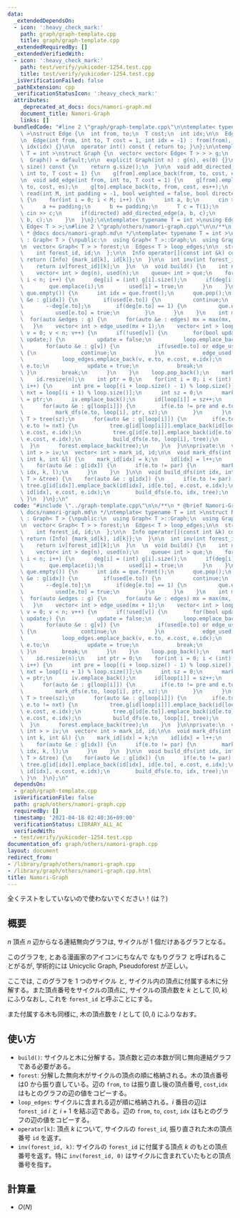 ```yaml
---
data:
  _extendedDependsOn:
  - icon: ':heavy_check_mark:'
    path: graph/graph-template.cpp
    title: graph/graph-template.cpp
  _extendedRequiredBy: []
  _extendedVerifiedWith:
  - icon: ':heavy_check_mark:'
    path: test/verify/yukicoder-1254.test.cpp
    title: test/verify/yukicoder-1254.test.cpp
  _isVerificationFailed: false
  _pathExtension: cpp
  _verificationStatusIcon: ':heavy_check_mark:'
  attributes:
    _deprecated_at_docs: docs/namori-graph.md
    document_title: Namori-Graph
    links: []
  bundledCode: "#line 2 \"graph/graph-template.cpp\"\n\ntemplate< typename T = int\
    \ >\nstruct Edge {\n  int from, to;\n  T cost;\n  int idx;\n\n  Edge() = default;\n\
    \n  Edge(int from, int to, T cost = 1, int idx = -1) : from(from), to(to), cost(cost),\
    \ idx(idx) {}\n\n  operator int() const { return to; }\n};\n\ntemplate< typename\
    \ T = int >\nstruct Graph {\n  vector< vector< Edge< T > > > g;\n  int es;\n\n\
    \  Graph() = default;\n\n  explicit Graph(int n) : g(n), es(0) {}\n\n  size_t\
    \ size() const {\n    return g.size();\n  }\n\n  void add_directed_edge(int from,\
    \ int to, T cost = 1) {\n    g[from].emplace_back(from, to, cost, es++);\n  }\n\
    \n  void add_edge(int from, int to, T cost = 1) {\n    g[from].emplace_back(from,\
    \ to, cost, es);\n    g[to].emplace_back(to, from, cost, es++);\n  }\n\n  void\
    \ read(int M, int padding = -1, bool weighted = false, bool directed = false)\
    \ {\n    for(int i = 0; i < M; i++) {\n      int a, b;\n      cin >> a >> b;\n\
    \      a += padding;\n      b += padding;\n      T c = T(1);\n      if(weighted)\
    \ cin >> c;\n      if(directed) add_directed_edge(a, b, c);\n      else add_edge(a,\
    \ b, c);\n    }\n  }\n};\n\ntemplate< typename T = int >\nusing Edges = vector<\
    \ Edge< T > >;\n#line 2 \"graph/others/namori-graph.cpp\"\n\n/**\n * @brief Namori-Graph\n\
    \ * @docs docs/namori-graph.md\n */\ntemplate< typename T = int >\nstruct NamoriGraph\
    \ : Graph< T > {\npublic:\n  using Graph< T >::Graph;\n  using Graph< T >::g;\n\
    \n  vector< Graph< T > > forest;\n  Edges< T > loop_edges;\n\n  struct Info {\n\
    \    int forest_id, id;\n  };\n\n  Info operator[](const int &k) const {\n   \
    \ return (Info) {mark_id[k], id[k]};\n  }\n\n  int inv(int forest_id, int k) {\n\
    \    return iv[forest_id][k];\n  }\n  \n  void build() {\n    int n = (int) g.size();\n\
    \    vector< int > deg(n), used(n);\n    queue< int > que;\n    for(int i = 0;\
    \ i < n; i++) {\n      deg[i] = (int) g[i].size();\n      if(deg[i] == 1) {\n\
    \        que.emplace(i);\n        used[i] = true;\n      }\n    }\n    while(not\
    \ que.empty()) {\n      int idx = que.front();\n      que.pop();\n      for(auto\
    \ &e : g[idx]) {\n        if(used[e.to]) {\n          continue;\n        }\n \
    \       --deg[e.to];\n        if(deg[e.to] == 1) {\n          que.emplace(e.to);\n\
    \          used[e.to] = true;\n        }\n      }\n    }\n    int mx = 0;\n  \
    \  for(auto &edges : g) {\n      for(auto &e : edges) mx = max(mx, e.idx);\n \
    \   }\n    vector< int > edge_used(mx + 1);\n    vector< int > loop;\n    for(int\
    \ v = 0; v < n; v++) {\n      if(!used[v]) {\n        for(bool update = true;\
    \ update;) {\n          update = false;\n          loop.emplace_back(v);\n   \
    \       for(auto &e : g[v]) {\n            if(used[e.to] or edge_used[e.idx])\
    \ {\n              continue;\n            }\n            edge_used[e.idx] = true;\n\
    \            loop_edges.emplace_back(v, e.to, e.cost, e.idx);\n            v =\
    \ e.to;\n            update = true;\n            break;\n          }\n       \
    \ }\n        break;\n      }\n    }\n    loop.pop_back();\n    mark_id.resize(n);\n\
    \    id.resize(n);\n    int ptr = 0;\n    for(int i = 0; i < (int) loop.size();\
    \ i++) {\n      int pre = loop[(i + loop.size() - 1) % loop.size()];\n      int\
    \ nxt = loop[(i + 1) % loop.size()];\n      int sz = 0;\n      mark_id[loop[i]]\
    \ = ptr;\n      iv.emplace_back();\n      id[loop[i]] = sz++;\n      iv.back().emplace_back(loop[i]);\n\
    \      for(auto &e : g[loop[i]]) {\n        if(e.to != pre and e.to != nxt) {\n\
    \          mark_dfs(e.to, loop[i], ptr, sz);\n        }\n      }\n      Graph<\
    \ T > tree(sz);\n      for(auto &e : g[loop[i]]) {\n        if(e.to != pre and\
    \ e.to != nxt) {\n          tree.g[id[loop[i]]].emplace_back(id[loop[i]], id[e.to],\
    \ e.cost, e.idx);\n          tree.g[id[e.to]].emplace_back(id[e.to], id[loop[i]],\
    \ e.cost, e.idx);\n          build_dfs(e.to, loop[i], tree);\n        }\n    \
    \  }\n      forest.emplace_back(tree);\n    }\n  }\n\nprivate:\n  vector< vector<\
    \ int > > iv;\n  vector< int > mark_id, id;\n\n  void mark_dfs(int idx, int par,\
    \ int k, int &l) {\n    mark_id[idx] = k;\n    id[idx] = l++;\n    iv.back().emplace_back(idx);\n\
    \    for(auto &e : g[idx]) {\n      if(e.to != par) {\n        mark_dfs(e.to,\
    \ idx, k, l);\n      }\n    }\n  }\n\n  void build_dfs(int idx, int par, Graph<\
    \ T > &tree) {\n    for(auto &e : g[idx]) {\n      if(e.to != par) {\n       \
    \ tree.g[id[idx]].emplace_back(id[idx], id[e.to], e.cost, e.idx);\n        tree.g[id[e.to]].emplace_back(id[e.to],\
    \ id[idx], e.cost, e.idx);\n        build_dfs(e.to, idx, tree);\n      }\n   \
    \ }\n  }\n};\n"
  code: "#include \"../graph-template.cpp\"\n\n/**\n * @brief Namori-Graph\n * @docs\
    \ docs/namori-graph.md\n */\ntemplate< typename T = int >\nstruct NamoriGraph\
    \ : Graph< T > {\npublic:\n  using Graph< T >::Graph;\n  using Graph< T >::g;\n\
    \n  vector< Graph< T > > forest;\n  Edges< T > loop_edges;\n\n  struct Info {\n\
    \    int forest_id, id;\n  };\n\n  Info operator[](const int &k) const {\n   \
    \ return (Info) {mark_id[k], id[k]};\n  }\n\n  int inv(int forest_id, int k) {\n\
    \    return iv[forest_id][k];\n  }\n  \n  void build() {\n    int n = (int) g.size();\n\
    \    vector< int > deg(n), used(n);\n    queue< int > que;\n    for(int i = 0;\
    \ i < n; i++) {\n      deg[i] = (int) g[i].size();\n      if(deg[i] == 1) {\n\
    \        que.emplace(i);\n        used[i] = true;\n      }\n    }\n    while(not\
    \ que.empty()) {\n      int idx = que.front();\n      que.pop();\n      for(auto\
    \ &e : g[idx]) {\n        if(used[e.to]) {\n          continue;\n        }\n \
    \       --deg[e.to];\n        if(deg[e.to] == 1) {\n          que.emplace(e.to);\n\
    \          used[e.to] = true;\n        }\n      }\n    }\n    int mx = 0;\n  \
    \  for(auto &edges : g) {\n      for(auto &e : edges) mx = max(mx, e.idx);\n \
    \   }\n    vector< int > edge_used(mx + 1);\n    vector< int > loop;\n    for(int\
    \ v = 0; v < n; v++) {\n      if(!used[v]) {\n        for(bool update = true;\
    \ update;) {\n          update = false;\n          loop.emplace_back(v);\n   \
    \       for(auto &e : g[v]) {\n            if(used[e.to] or edge_used[e.idx])\
    \ {\n              continue;\n            }\n            edge_used[e.idx] = true;\n\
    \            loop_edges.emplace_back(v, e.to, e.cost, e.idx);\n            v =\
    \ e.to;\n            update = true;\n            break;\n          }\n       \
    \ }\n        break;\n      }\n    }\n    loop.pop_back();\n    mark_id.resize(n);\n\
    \    id.resize(n);\n    int ptr = 0;\n    for(int i = 0; i < (int) loop.size();\
    \ i++) {\n      int pre = loop[(i + loop.size() - 1) % loop.size()];\n      int\
    \ nxt = loop[(i + 1) % loop.size()];\n      int sz = 0;\n      mark_id[loop[i]]\
    \ = ptr;\n      iv.emplace_back();\n      id[loop[i]] = sz++;\n      iv.back().emplace_back(loop[i]);\n\
    \      for(auto &e : g[loop[i]]) {\n        if(e.to != pre and e.to != nxt) {\n\
    \          mark_dfs(e.to, loop[i], ptr, sz);\n        }\n      }\n      Graph<\
    \ T > tree(sz);\n      for(auto &e : g[loop[i]]) {\n        if(e.to != pre and\
    \ e.to != nxt) {\n          tree.g[id[loop[i]]].emplace_back(id[loop[i]], id[e.to],\
    \ e.cost, e.idx);\n          tree.g[id[e.to]].emplace_back(id[e.to], id[loop[i]],\
    \ e.cost, e.idx);\n          build_dfs(e.to, loop[i], tree);\n        }\n    \
    \  }\n      forest.emplace_back(tree);\n    }\n  }\n\nprivate:\n  vector< vector<\
    \ int > > iv;\n  vector< int > mark_id, id;\n\n  void mark_dfs(int idx, int par,\
    \ int k, int &l) {\n    mark_id[idx] = k;\n    id[idx] = l++;\n    iv.back().emplace_back(idx);\n\
    \    for(auto &e : g[idx]) {\n      if(e.to != par) {\n        mark_dfs(e.to,\
    \ idx, k, l);\n      }\n    }\n  }\n\n  void build_dfs(int idx, int par, Graph<\
    \ T > &tree) {\n    for(auto &e : g[idx]) {\n      if(e.to != par) {\n       \
    \ tree.g[id[idx]].emplace_back(id[idx], id[e.to], e.cost, e.idx);\n        tree.g[id[e.to]].emplace_back(id[e.to],\
    \ id[idx], e.cost, e.idx);\n        build_dfs(e.to, idx, tree);\n      }\n   \
    \ }\n  }\n};\n"
  dependsOn:
  - graph/graph-template.cpp
  isVerificationFile: false
  path: graph/others/namori-graph.cpp
  requiredBy: []
  timestamp: '2021-04-18 02:40:36+09:00'
  verificationStatus: LIBRARY_ALL_AC
  verifiedWith:
  - test/verify/yukicoder-1254.test.cpp
documentation_of: graph/others/namori-graph.cpp
layout: document
redirect_from:
- /library/graph/others/namori-graph.cpp
- /library/graph/others/namori-graph.cpp.html
title: Namori-Graph
---
```

全くテストをしていないので使わないでください！(は？)

## 概要

$n$ 頂点 $n$ 辺からなる連結無向グラフは, サイクルが $1$ 個だけあるグラフとなる。

このグラフを, とある漫画家のアイコンにちなんで なもりグラフ と呼ばれることがるが, 学術的には Unicyclic Graph, Pseudoforest が正しい。

ここでは, このグラフを 1 つのサイクル と, サイクル内の頂点に付属する木に分解する。また頂点番号をサイクルの頂点に, サイクルの頂点数を $k$ として $[0, k)$ にふりなおし, これを `forest_id` と呼ぶことにする。

また付属する木も同様に, 木の頂点数を $l$ として $[0, l)$ にふりなおす。


## 使い方

* `build()`: サイクルと木に分解する。頂点数と辺の本数が同じ無向連結グラフである必要がある。
* `forest`: 分解した無向木がサイクルの頂点の順に格納される。木の頂点番号は$0$ から振り直している。辺の `from`, `to` は振り直し後の頂点番号, `cost`,`idx` はもとのグラフの辺の値をコピーする。
* `loop_edges`: サイクルに含まれる辺が順に格納される。$i$ 番目の辺は `forest_id` $i$ と $i+1$ を結ぶ辺である。辺の `from`, `to`, `cost`, `idx` はもとのグラフの辺の値をコピーする。
* `operator[k]`: 頂点 $k$ について, サイクルの `forest_id`, 振り直された木の頂点番号 `id` を返す。
* `inv(forest_id, k)`: サイクルの `forest_id` に付属する頂点 $k$ のもとの頂点番号を返す。特に `inv(forest_id, 0)` はサイクルに含まれていたもとの頂点番号を指す。

## 計算量

* $O(N)$
